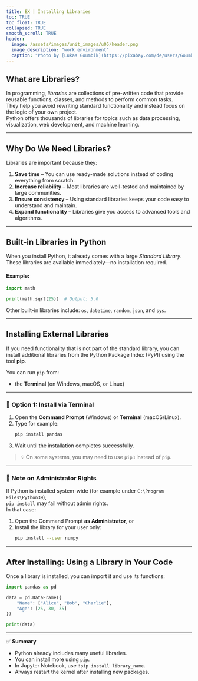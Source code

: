 ```yaml
---
title: EX | Installing Libraries
toc: TRUE
toc_float: TRUE
collapsed: TRUE
smooth_scroll: TRUE
header:
  image: /assets/images/unit_images/u05/header.png
  image_description: "work environment"
  caption: "Photo by [Lukas Goumbik](https://pixabay.com/de/users/Goumbik-3752482/?utm_source=link-attribution&amp;utm_medium=referral&amp;utm_campaign=image&amp;utm_content=2055522) from [Pixabay](https://pixabay.com)"
---
```


## **What are Libraries?**

In programming, *libraries* are collections of pre-written code that provide reusable functions, classes, and methods to perform common tasks.  
They help you avoid rewriting standard functionality and instead focus on the logic of your own project.  
Python offers thousands of libraries for topics such as data processing, visualization, web development, and machine learning.

---

## **Why Do We Need Libraries?**

Libraries are important because they:

1. **Save time** – You can use ready-made solutions instead of coding everything from scratch.  
2. **Increase reliability** – Most libraries are well-tested and maintained by large communities.  
3. **Ensure consistency** – Using standard libraries keeps your code easy to understand and maintain.  
4. **Expand functionality** – Libraries give you access to advanced tools and algorithms.

---

## **Built-in Libraries in Python**

When you install Python, it already comes with a large *Standard Library*.  
These libraries are available immediately—no installation required.

#### Example:
```python
import math

print(math.sqrt(25))  # Output: 5.0
```

Other built-in libraries include: `os`, `datetime`, `random`, `json`, and `sys`.

---

## **Installing External Libraries**

If you need functionality that is not part of the standard library, you can install additional libraries from the Python Package Index (PyPI) using the tool **pip**.

You can run `pip` from:

- the **Terminal** (on Windows, macOS, or Linux)

---

### 🧩 Option 1: Install via Terminal

1. Open the **Command Prompt** (Windows) or **Terminal** (macOS/Linux).  
2. Type for example:
   ```bash
   pip install pandas
   ```
3. Wait until the installation completes successfully.

> 💡 On some systems, you may need to use `pip3` instead of `pip`.


---

### 🔐 Note on Administrator Rights

If Python is installed system-wide (for example under `C:\Program Files\Python39`),  
`pip install` may fail without admin rights.  
In that case:
1. Open the Command Prompt **as Administrator**, or  
2. Install the library for your user only:
   ```bash
   pip install --user numpy
   ```

---

## **After Installing: Using a Library in Your Code**

Once a library is installed, you can import it and use its functions:

```python
import pandas as pd

data = pd.DataFrame({
    "Name": ["Alice", "Bob", "Charlie"],
    "Age": [25, 30, 35]
})

print(data)
```

---

✅ **Summary**

- Python already includes many useful libraries.  
- You can install more using `pip`.  
- In Jupyter Notebook, use `!pip install library_name`.  
- Always restart the kernel after installing new packages.
